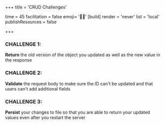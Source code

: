 +++
title = 'CRUD Challenges'

time = 45
facilitation = false
emoji= '💪🏾'
[build]
  render = 'never'
  list = 'local'
  publishResources = false

+++

### CHALLENGE 1:

**Return** the old version of the object you updated as well as the new value in the response

### CHALLENGE 2:

**Validate** the request body to make sure the ID can't be updated and that users can't add additional fields

### CHALLENGE 3:

**Persist** your changes to file so that you are able to return your updated values even after you restart the server
